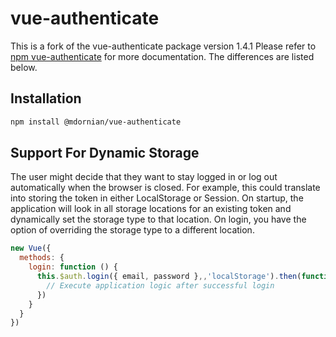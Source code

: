 # vue-authenticate

This is a fork of the vue-authenticate package version 1.4.1  Please refer to [npm vue-authenticate](https://www.npmjs.com/package/@bsarvari/vue-authenticate) for more documentation.  The differences are listed below.

## Installation
```bash
npm install @mdornian/vue-authenticate
```

## Support For Dynamic Storage
The user might decide that they want to stay logged in or log out automatically when the browser is closed.  For example, this could translate into storing the token in either LocalStorage or Session.  On startup, the application will look in all storage locations for an existing token and dynamically set the storage type to that location.  On login, you have the option of overriding the storage type to a different location. 

```javascript
new Vue({
  methods: {
    login: function () {
      this.$auth.login({ email, password },,'localStorage').then(function () {
        // Execute application logic after successful login
      })
    }
  }
})
```